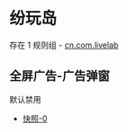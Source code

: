 # 纷玩岛

存在 1 规则组 - [cn.com.livelab](/src/apps/cn.com.livelab.ts)

## 全屏广告-广告弹窗

默认禁用

- [快照-0](https://i.gkd.li/i/13258873)
